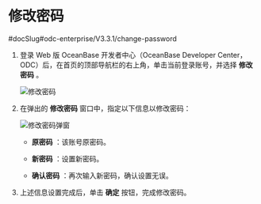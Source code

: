 修改密码 
=========================
#docSlug#odc-enterprise/V3.3.1/change-password


1. 登录 Web 版 OceanBase 开发者中心（OceanBase Developer Center，ODC）后，在首页的顶部导航栏的右上角，单击当前登录账号，并选择 **修改密码** 。

   ![修改密码](https://help-static-aliyun-doc.aliyuncs.com/assets/img/zh-CN/6789528361/p360961.png)
   

2. 在弹出的 **修改密码** 窗口中，指定以下信息以修改密码：

   ![修改密码弹窗](https://help-static-aliyun-doc.aliyuncs.com/assets/img/zh-CN/1086823561/p360965.png)
   * **原密码** ：该账号原密码。

     
   
   * **新密码** ：设置新密码。

     
   
   * **确认密码** ：再次输入新密码，确认设置无误。

     
   

   

3. 上述信息设置完成后，单击 **确定** 按钮，完成修改密码。

   






